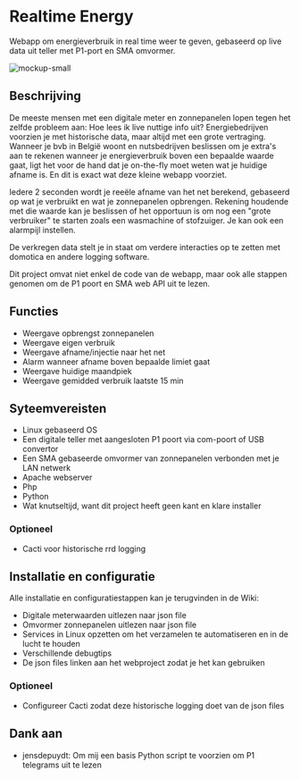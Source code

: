 # Realtime Energy
Webapp om energieverbruik in real time weer te geven, gebaseerd op live data uit teller met P1-port en SMA omvormer.

![mockup-small](https://github.com/user-attachments/assets/fb0771be-82e6-452d-bec4-2a595e65fb29)

## Beschrijving
De meeste mensen met een digitale meter en zonnepanelen lopen tegen het zelfde probleem aan: Hoe lees ik live nuttige info uit? Energiebedrijven voorzien je met historische data, maar altijd met een grote vertraging. Wanneer je bvb in België woont en nutsbedrijven beslissen om je extra's aan te rekenen wanneer je energieverbruik boven een bepaalde waarde gaat, ligt het voor de hand dat je on-the-fly moet weten wat je huidige afname is. En dit is exact wat deze kleine webapp voorziet.

Iedere 2 seconden wordt je reeële afname van het net berekend, gebaseerd op wat je verbruikt en wat je zonnepanelen opbrengen.
Rekening houdende met die waarde kan je beslissen of het opportuun is om nog een "grote verbruiker" te starten zoals een wasmachine of stofzuiger.
Je kan ook een alarmpijl instellen.

De verkregen data stelt je in staat om verdere interacties op te zetten met domotica en andere logging software.

Dit project omvat niet enkel de code van de webapp, maar ook alle stappen genomen om de P1 poort en SMA web API uit te lezen.

## Functies

- Weergave opbrengst zonnepanelen
- Weergave eigen verbruik
- Weergave afname/injectie naar het net
- Alarm wanneer afname boven bepaalde limiet gaat
- Weergave huidige maandpiek
- Weergave gemidded verbruik laatste 15 min

## Syteemvereisten

- Linux gebaseerd OS
- Een digitale teller met aangesloten P1 poort via com-poort of USB convertor
- Een SMA gebaseerde omvormer van zonnepanelen verbonden met je LAN netwerk
- Apache webserver
- Php
- Python
- Wat knutseltijd, want dit project heeft geen kant en klare installer

### Optioneel

- Cacti voor historische rrd logging

## Installatie en configuratie

Alle installatie en configuratiestappen kan je terugvinden in de Wiki:

- Digitale meterwaarden uitlezen naar json file
- Omvormer zonnepanelen uitlezen naar json file
- Services in Linux opzetten om het verzamelen te automatiseren en in de lucht te houden
- Verschillende debugtips
- De json files linken aan het webproject zodat je het kan gebruiken

### Optioneel

- Configureer Cacti zodat deze historische logging doet van de json files

## Dank aan
- jensdepuydt: Om mij een basis Python script te voorzien om P1 telegrams uit te lezen

